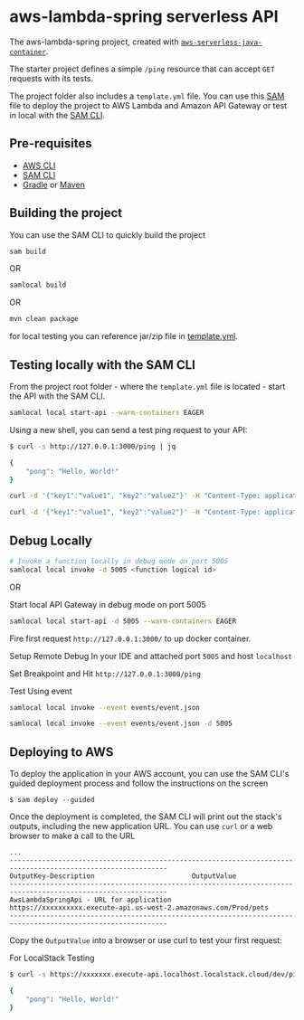 # aws-lambda-spring serverless API

The aws-lambda-spring project, created with [
`aws-serverless-java-container`](https://github.com/aws/serverless-java-container).

The starter project defines a simple `/ping` resource that can accept `GET` requests with its tests.

The project folder also includes a `template.yml` file. You can use
this [SAM](https://github.com/awslabs/serverless-application-model) file to deploy the project to AWS Lambda and Amazon
API Gateway or test in local with the [SAM CLI](https://github.com/awslabs/aws-sam-cli).

## Pre-requisites

* [AWS CLI](https://aws.amazon.com/cli/)
* [SAM CLI](https://github.com/awslabs/aws-sam-cli)
* [Gradle](https://gradle.org/) or [Maven](https://maven.apache.org/)

## Building the project

You can use the SAM CLI to quickly build the project

```bash
sam build
```

OR

```bash
samlocal build
```

OR

```bash
mvn clean package
```

for local testing you can reference jar/zip file in [template.yml](template.yml).

## Testing locally with the SAM CLI

From the project root folder - where the `template.yml` file is located - start the API with the SAM CLI.

```bash
samlocal local start-api --warm-containers EAGER
```

Using a new shell, you can send a test ping request to your API:

```bash
$ curl -s http://127.0.0.1:3000/ping | jq

{
    "pong": "Hello, World!"
}
``` 

```bash
curl -d '{"key1":"value1", "key2":"value2"}' -H "Content-Type: application/json" -X POST http://localhost:3000/foo/male/bar/25?name=Ricky
```

```bash
curl -d '{"key1":"value1", "key2":"value2"}' -H "Content-Type: application/json" -X POST http://eh1sooyylm.execute-api.localhost.localstack.cloud:4566/dev/foo/male/bar/25?name=Ricky
```

## Debug Locally

```bash
# Invoke a function locally in debug mode on port 5005
samlocal local invoke -d 5005 <function logical id>
```

OR

Start local API Gateway in debug mode on port 5005

```bash
samlocal local start-api -d 5005 --warm-containers EAGER
```

Fire first request ``http://127.0.0.1:3000/`` to up docker container.

Setup Remote Debug In your IDE and attached port ``5005`` and host ``localhost``

Set Breakpoint and Hit ``http://127.0.0.1:3000/ping``

Test Using event

```bash
samlocal local invoke --event events/event.json
```

```bash
samlocal local invoke --event events/event.json -d 5005
```

## Deploying to AWS

To deploy the application in your AWS account, you can use the SAM CLI's guided deployment process and follow the
instructions on the screen

```
$ sam deploy --guided
```

Once the deployment is completed, the SAM CLI will print out the stack's outputs, including the new application URL. You
can use `curl` or a web browser to make a call to the URL

```
...
-------------------------------------------------------------------------------------------------------------
OutputKey-Description                        OutputValue
-------------------------------------------------------------------------------------------------------------
AwsLambdaSpringApi - URL for application            https://xxxxxxxxxx.execute-api.us-west-2.amazonaws.com/Prod/pets
-------------------------------------------------------------------------------------------------------------
```

Copy the `OutputValue` into a browser or use curl to test your first request:

For LocalStack Testing

```bash
$ curl -s https://xxxxxxx.execute-api.localhost.localstack.cloud/dev/ping | jq

{
    "pong": "Hello, World!"
}
```
